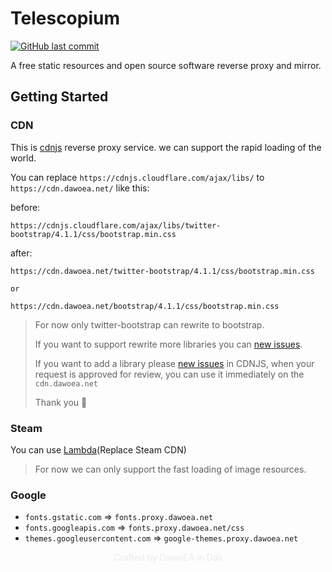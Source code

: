 Telescopium
==========================
<a href="https://github.com/dawoea/Telescopium/commits/master"><img src="https://img.shields.io/github/last-commit/dawoea/Telescopium.svg?style=flat-square" alt="GitHub last commit"></a>

A free static resources and open source software reverse proxy and mirror.

## Getting Started

### CDN

This is [cdnjs](https://github.com/cdnjs/cdnjs) reverse proxy service. we can support the rapid loading of the world.

You can replace `https://cdnjs.cloudflare.com/ajax/libs/` to `https://cdn.dawoea.net/` like this:

before:
```
https://cdnjs.cloudflare.com/ajax/libs/twitter-bootstrap/4.1.1/css/bootstrap.min.css
```

after:
```
https://cdn.dawoea.net/twitter-bootstrap/4.1.1/css/bootstrap.min.css

or

https://cdn.dawoea.net/bootstrap/4.1.1/css/bootstrap.min.css
```

> For now only twitter-bootstrap can rewrite to bootstrap.
>
> If you want to support rewrite more libraries you can [new issues](https://github.com/dawoea/Telescopium/issues/new).
>
> If you want to add a library please [new issues](https://github.com/cdnjs/cdnjs/issues/new) in CDNJS,
> when your request is approved for review, you can use it immediately on the `cdn.dawoea.net`
>
> Thank you 💓

### Steam 

You can use [Lambda](https://github.com/dawoea/Replace-Steam-CDN)(Replace Steam CDN)

> For now we can only support the fast loading of image resources.

### Google

* `fonts.gstatic.com` => `fonts.proxy.dawoea.net`
* `fonts.googleapis.com` => `fonts.proxy.dawoea.net/css`
* `themes.googleusercontent.com` => `google-themes.proxy.dawoea.net`

<p align="center" style="color: #eaeaea">Crafted by DawoEA in Dali</p>
